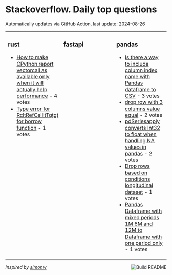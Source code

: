# Stackoverflow. Daily top questions 

Automatically updates via GitHub Action, last update: <!-- date starts -->2024-08-26<!-- date ends -->


<table><tr><td valign="top" width="33%">

### rust
<!-- rust starts -->
* [How to make CPython report vectorcall as available only when it will actually help performance](https://stackoverflow.com/questions/78912212/how-to-make-cpython-report-vectorcall-as-available-only-when-it-will-actually-he) - 4 votes
* [Type error for RcltRefCellltTgtgt for borrow function](https://stackoverflow.com/questions/78910277/type-error-for-rcrefcellt-for-borrow-function) - 1 votes
<!-- rust ends -->
</td><td valign="top" width="34%">


### fastapi
<!-- fastapi starts -->

<!-- fastapi ends -->
</td><td valign="top" width="34%">


### pandas
<!-- pandas starts -->
* [Is there a way to include column index name with Pandas dataframe to CSV](https://stackoverflow.com/questions/78914836/is-there-a-way-to-include-column-index-name-with-pandas-dataframe-to-csv) - 3 votes
* [drop row with 3 columns value equal](https://stackoverflow.com/questions/78915972/drop-row-with-3-columns-value-equal) - 2 votes
* [pdSeriesapply converts Int32 to float when handling NA values in pandas](https://stackoverflow.com/questions/78912105/pd-series-apply-converts-int32-to-float-when-handling-na-values-in-pandas) - 2 votes
* [Drop rows based on conditions longitudinal dataset](https://stackoverflow.com/questions/78915127/drop-rows-based-on-conditions-longitudinal-dataset) - 1 votes
* [Pandas Dataframe with mixed periods  1M 6M and 12M  to Dataframe with one period only](https://stackoverflow.com/questions/78914504/pandas-dataframe-with-mixed-periods-1m-6m-and-12m-to-dataframe-with-one-per) - 1 votes
<!-- pandas ends -->
</td></tr></table>

<a href="https://github.com/hp0404/hp0404/actions"><img src="https://github.com/hp0404/hp0404/workflows/Build%20README/badge.svg" align="right" alt="Build README"></a> <p>*Inspired by  [simonw](https://github.com/simonw/simonw)*</p>

